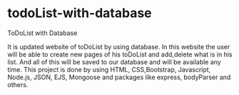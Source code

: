 # todoList-with-database
 
ToDoList with Database

It is updated website of toDoList by using database. In this website the user will be able to create new pages of his toDoList and add,delete what is in his list. 
And all of this will be saved to our database and will be available any time.
This project is done by using HTML, CSS,Bootstrap, Javascript, Node.js, JSON, EJS, Mongoose and packages like express, bodyParser and others.

